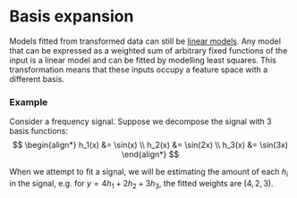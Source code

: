 # Basis expansion

Models fitted from transformed data can still be [linear models](2022101114).
Any model that can be expressed as a weighted sum of arbitrary fixed functions
of the input is a linear model and can be fitted by modelling least squares.
This transformation means that these inputs occupy a feature space with a
different basis. 

### Example

Consider a frequency signal. Suppose we decompose the signal with 3 basis
functions:
$$
\begin{align*}
  h_1(x) &= \sin(x) \\
  h_2(x) &= \sin(2x) \\
  h_3(x) &= \sin(3x)
\end{align*}
$$

When we attempt to fit a signal, we will be estimating the amount of each $h_i$
in the signal, e.g. for $y = 4h_1 + 2h_2 + 3h_3$, the fitted weights are 
$\left( 4, 2, 3 \right)$.
